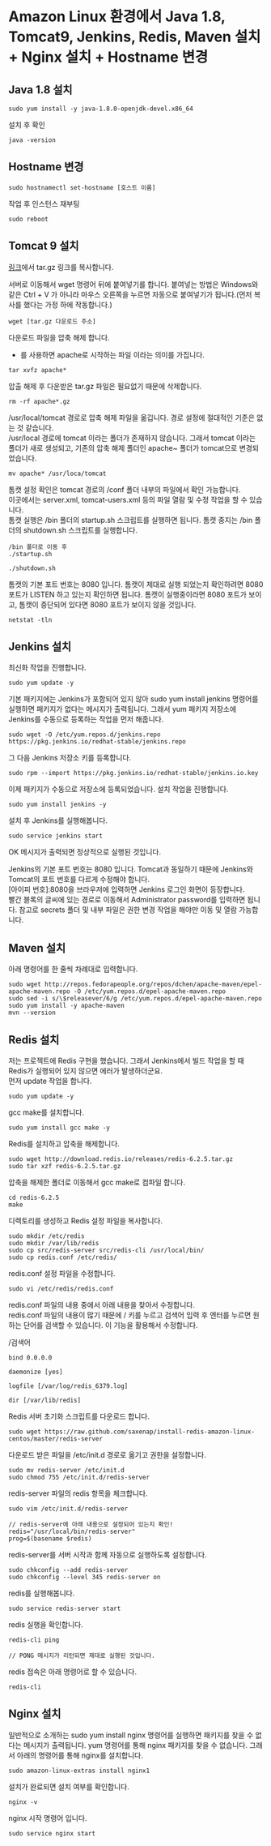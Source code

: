 # Amazon Linux 환경에서 Java 1.8, Tomcat9, Jenkins, Redis, Maven 설치 + Nginx 설치 + Hostname 변경

## Java 1.8 설치

```
sudo yum install -y java-1.8.0-openjdk-devel.x86_64
```

설치 후 확인

```
java -version
```

## Hostname 변경

```
sudo hostnamectl set-hostname [호스트 이름]
```

작업 후 인스턴스 재부팅

```
sudo reboot
```

## Tomcat 9 설치

[링크](https://tomcat.apache.org/download-90.cgi)에서 tar.gz 링크를 복사합니다.  

서버로 이동해서 wget 명령어 뒤에 붙여넣기를 합니다. 붙여넣는 방법은 Windows와 같은 Ctrl + V 가 아니라 마우스 오른쪽을 누르면 자동으로 붙여넣기가 됩니다.(먼저 복사를 했다는 가정 하에 작동합니다.)

```
wget [tar.gz 다운로드 주소]
```

다운로드 파일을 압축 해제 합니다.  
* 를 사용하면 apache로 시작하는 파일 이라는 의미를 가집니다.

```
tar xvfz apache*
```

압출 해제 후 다운받은 tar.gz 파일은 필요없기 때문에 삭제합니다.  

```
rm -rf apache*.gz
```

/usr/local/tomcat 경로로 압축 해제 파일을 옮깁니다. 경로 설정에 절대적인 기준은 없는 것 같습니다.  
/usr/local 경로에 tomcat 이라는 폴더가 존재하지 않습니다. 그래서 tomcat 이라는 폴더가 새로 생성되고, 기존의 압축 해제 폴더인 apache~ 폴더가 tomcat으로 변경되었습니다.

```
mv apache* /usr/loca/tomcat
```

톰캣 설정 확인은 tomcat 경로의 /conf 폴더 내부의 파일에서 확인 가능합니다.  
이곳에서는 server.xml, tomcat-users.xml 등의 파일 열람 및 수정 작업을 할 수 있습니다.  
톰캣 실행은 /bin 폴더의 startup.sh 스크립트를 실행하면 됩니다. 톰캣 중지는 /bin 폴더의 shutdown.sh 스크립트를 실행합니다.

```
/bin 폴더로 이동 후
./startup.sh

./shutdown.sh
```

톰캣의 기본 포트 번호는 8080 입니다. 톰캣이 제대로 실행 되었는지 확인하려면 8080 포트가 LISTEN 하고 있는지 확인하면 됩니다. 톰캣이 실행중이라면 8080 포트가 보이고, 톰캣이 중단되어 있다면 8080 포트가 보이지 않을 것입니다.

```
netstat -tln
```

## Jenkins 설치

최신화 작업을 진행합니다.

```
sudo yum update -y
```

기본 패키지에는 Jenkins가 포함되어 있지 않아 sudo yum install jenkins 명령어를 실행하면 패키지가 없다는 메시지가 출력됩니다. 그래서 yum 패키지 저장소에 Jenkins를 수동으로 등록하는 작업을 먼저 해줍니다.

```
sudo wget -O /etc/yum.repos.d/jenkins.repo https://pkg.jenkins.io/redhat-stable/jenkins.repo
```

그 다음 Jenkins 저장소 키를 등록합니다.

```
sudo rpm --import https://pkg.jenkins.io/redhat-stable/jenkins.io.key
```

이제 패키지가 수동으로 저장소에 등록되었습니다. 설치 작업을 진행합니다.

```
sudo yum install jenkins -y
```

설치 후 Jenkins를 실행해봅니다.

```
sudo service jenkins start
```

OK 메시지가 출력되면 정상적으로 실행된 것입니다.  

Jenkins의 기본 포트 번호는 8080 입니다. Tomcat과 동일하기 때문에 Jenkins와 Tomcat의 포트 번호를 다르게 수정해야 합니다.  
[아이피 번호]:8080을 브라우저에 입력하면 Jenkins 로그인 화면이 등장합니다.  
빨간 블록의 글씨에 있는 경로로 이동해서 Administrator password를 입력하면 됩니다. 참고로 secrets 폴더 및 내부 파일은 권한 변경 작업을 해야만 이동 및 열람 가능합니다.  

## Maven 설치

아래 명령어를 한 줄씩 차례대로 입력합니다.

```
sudo wget http://repos.fedorapeople.org/repos/dchen/apache-maven/epel-apache-maven.repo -O /etc/yum.repos.d/epel-apache-maven.repo
sudo sed -i s/\$releasever/6/g /etc/yum.repos.d/epel-apache-maven.repo
sudo yum install -y apache-maven
mvn --version
```

## Redis 설치

저는 프로젝트에 Redis 구현을 했습니다. 그래서 Jenkins에서 빌드 작업을 할 때 Redis가 실행되어 있지 않으면 에러가 발생하더군요.  
먼저 update 작업을 합니다.

```
sudo yum update -y
```

gcc make를 설치합니다.

```
sudo yum install gcc make -y
```

Redis를 설치하고 압축을 해제합니다.

```
sudo wget http://download.redis.io/releases/redis-6.2.5.tar.gz
sudo tar xzf redis-6.2.5.tar.gz
```

압축을 해제한 폴더로 이동해서 gcc make로 컴파일 합니다.

```
cd redis-6.2.5
make
```

디렉토리를 생성하고 Redis 설정 파일을 복사합니다.

```
sudo mkdir /etc/redis
sudo mkdir /var/lib/redis
sudo cp src/redis-server src/redis-cli /usr/local/bin/
sudo cp redis.conf /etc/redis/
```

redis.conf 설정 파일을 수정합니다.

```
sudo vi /etc/redis/redis.conf
```

redis.conf 파일의 내용 중에서 아래 내용을 찾아서 수정합니다.  
redis.conf 파일의 내용이 많기 때문에 / 키를 누르고 검색어 입력 후 엔터를 누르면 원하는 단어를 검색할 수 있습니다. 이 기능을 활용해서 수정합니다.

/검색어

```
bind 0.0.0.0

daemonize [yes]

logfile [/var/log/redis_6379.log]

dir [/var/lib/redis]
```

Redis 서버 초기화 스크립트를 다운로드 합니다.

```
sudo wget https://raw.github.com/saxenap/install-redis-amazon-linux-centos/master/redis-server
```

다운로드 받은 파일을 /etc/init.d 경로로 옮기고 권한을 설정합니다.

```
sudo mv redis-server /etc/init.d
sudo chmod 755 /etc/init.d/redis-server
```

redis-server 파일의 redis 항목을 체크합니다.

```
sudo vim /etc/init.d/redis-server

// redis-server에 아래 내용으로 설정되어 있는지 확인!
redis="/usr/local/bin/redis-server"
prog=$(basename $redis)
```

redis-server를 서버 시작과 함께 자동으로 실행하도록 설정합니다.

```
sudo chkconfig --add redis-server
sudo chkconfig --level 345 redis-server on
```

redis를 실행해봅니다.

```
sudo service redis-server start
```

redis 실행을 확인합니다.

```
redis-cli ping

// PONG 메시지가 리턴되면 제대로 실행된 것입니다.
```

redis 접속은 아래 명령어로 할 수 있습니다.

```
redis-cli
```

## Nginx 설치

일반적으로 소개하는 sudo yum install nginx 명령어를 실행하면 패키지를 찾을 수 없다는 메시지가 출력됩니다. yum 명령어를 통해 nginx 패키지를 찾을 수 없습니다. 그래서 아래의 명령어를 통해 nginx를 설치합니다.

```
sudo amazon-linux-extras install nginx1
```

설치가 완료되면 설치 여부를 확인합니다.

```
nginx -v
```

nginx 시작 명령어 입니다.

```
sudo service nginx start
```